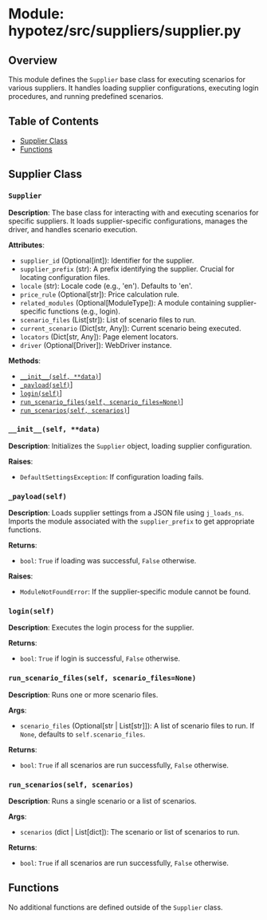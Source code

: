 # Module: hypotez/src/suppliers/supplier.py

## Overview

This module defines the `Supplier` base class for executing scenarios for various suppliers.  It handles loading supplier configurations, executing login procedures, and running predefined scenarios.

## Table of Contents

- [Supplier Class](#supplier-class)
- [Functions](#functions)


## Supplier Class

### `Supplier`

**Description**: The base class for interacting with and executing scenarios for specific suppliers. It loads supplier-specific configurations, manages the driver, and handles scenario execution.

**Attributes**:

- `supplier_id` (Optional[int]): Identifier for the supplier.
- `supplier_prefix` (str): A prefix identifying the supplier.  Crucial for locating configuration files.
- `locale` (str): Locale code (e.g., 'en'). Defaults to 'en'.
- `price_rule` (Optional[str]): Price calculation rule.
- `related_modules` (Optional[ModuleType]):  A module containing supplier-specific functions (e.g., login).
- `scenario_files` (List[str]): List of scenario files to run.
- `current_scenario` (Dict[str, Any]): Current scenario being executed.
- `locators` (Dict[str, Any]):  Page element locators.
- `driver` (Optional[Driver]): WebDriver instance.


**Methods**:

- [`__init__(self, **data)`](#__init__-self-data)]
- [`_payload(self)`](#_payload-self)]
- [`login(self)`](#login-self)]
- [`run_scenario_files(self, scenario_files=None)`](#run-scenario-files-self-scenario-files-none)]
- [`run_scenarios(self, scenarios)`](#run-scenarios-self-scenarios)]


### `__init__(self, **data)`

**Description**: Initializes the `Supplier` object, loading supplier configuration.

**Raises**:

- `DefaultSettingsException`: If configuration loading fails.


### `_payload(self)`

**Description**: Loads supplier settings from a JSON file using `j_loads_ns`.  Imports the module associated with the `supplier_prefix` to get appropriate functions.

**Returns**:

- `bool`: `True` if loading was successful, `False` otherwise.

**Raises**:

- `ModuleNotFoundError`: If the supplier-specific module cannot be found.


### `login(self)`

**Description**: Executes the login process for the supplier.

**Returns**:

- `bool`: `True` if login is successful, `False` otherwise.


### `run_scenario_files(self, scenario_files=None)`

**Description**: Runs one or more scenario files.

**Args**:

- `scenario_files` (Optional[str | List[str]]): A list of scenario files to run.  If `None`, defaults to `self.scenario_files`.

**Returns**:

- `bool`: `True` if all scenarios are run successfully, `False` otherwise.


### `run_scenarios(self, scenarios)`

**Description**: Runs a single scenario or a list of scenarios.

**Args**:

- `scenarios` (dict | List[dict]): The scenario or list of scenarios to run.

**Returns**:

- `bool`: `True` if all scenarios are run successfully, `False` otherwise.


## Functions

No additional functions are defined outside of the `Supplier` class.
